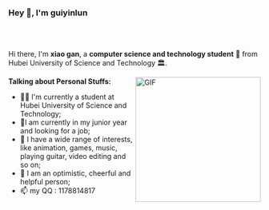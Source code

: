 ### Hey 👋, I'm guiyinlun

<br />
<br />

Hi there, I'm **xiao gan**,  a **computer science and technology student** 🚀 from Hubei University of Science and Technology 🏛.

<img align="right" alt="GIF" width="250px" src="https://i.pinimg.com/originals/e4/26/70/e426702edf874b181aced1e2fa5c6cde.gif" />

**Talking about Personal Stuffs:**

- 👨‍💻 I'm currently a student at Hubei University of Science and Technology;
- 🌱I am currently in my junior year and looking for a job; 
- 🤔 I have a wide range of interests, like animation, games, music, playing guitar, video editing and so on;
- 💬 I am an optimistic, cheerful and helpful person;
- 📫 my QQ : 1178814817
